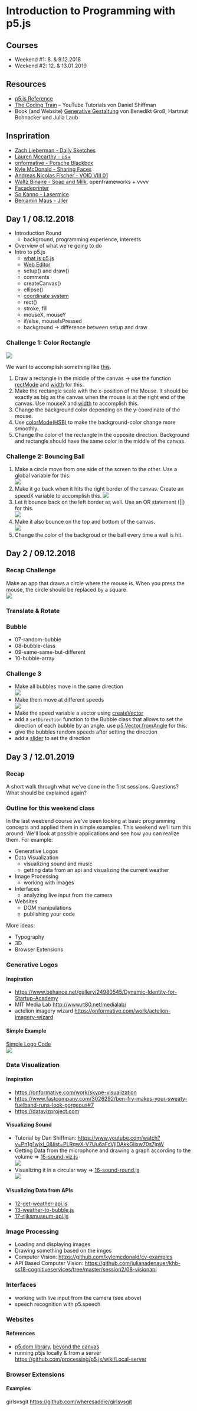 # Introduction to Programming with p5.js

## Courses
* Weekend #1: 8. & 9.12.2018
* Weekend #2: 12. & 13.01.2019

## Resources
- [p5.js Reference](https://p5js.org/reference/)
- [The Coding Train](https://www.youtube.com/user/shiffman/playlists?view=50&sort=dd&shelf_id=14) – YouTube Tutorials von Daniel Shiffman
- Book (and Website) [Generative Gestaltung](http://www.generative-gestaltung.de/2/) von Benedikt Groß, Hartmut Bohnacker und Julia Laub

## Inspriration
- [Zach Lieberman - Daily Sketches](https://www.instagram.com/zach.lieberman/)
- [Lauren Mccarthy - us+](http://www.lauren-mccarthy.com/us)
- [onformative - Porsche Blackbox](https://onformative.com/work/porsche-blackbox)
- [Kyle McDonald - Sharing Faces](https://vimeo.com/96549043)
- [Andreas Nicolas Fischer - VOID VIII 01](http://studioanf.com/v0id-8/)
- [Waltz Binaire - Soap and Milk](http://waltzbinaire.com/work/soap-and-milk/), openframeworks + vvvv
- [Facadeprinter](http://sonicedevelopment.com/vamos-rafa/)
- [So Kanno - Lasermice](http://kanno.so/lasermice/)
- [Benjamin Maus - Jller](https://vimeo.com/167126696)

## Day 1 / 08.12.2018
- Introduction Round
	- background, programming experience, interests
- Overview of what we're going to do
- Intro to p5.js
	- [what is p5.js](http://hello.p5js.org)
	- [Web Editor](https://editor.p5js.org)
	- setup() and draw()
 	- comments
	- createCanvas()
	- ellipse()
	- [coordinate system](https://p5js.org/learn/coordinate-system-and-shapes.html)
	- rect()
	- stroke, fill
	- mouseX, mouseY
	- if/else, mouseIsPressed
	- background -> difference between setup and draw

### Challenge 1: Color Rectangle
![](img/challenge1.png)

We want to accomplish something like [this](http://www.generative-gestaltung.de/2/sketches/?01_P/P_1_0_01).

1. Draw a rectangle in the middle of the canvas -> use the function [rectMode](https://p5js.org/reference/#/p5/rectMode) and [width](https://p5js.org/reference/#/p5/width) for this.
2. Make the rectangle scale with the x-position of the Mouse. It should be exactly as big as the canvas when the mouse is at the right end of the canvas. Use mouseX and [width](https://p5js.org/reference/#/p5/width)  to accomplish this.
3. Change the background color depending on the y-coordinate of the mouse.
4. Use [colorMode(HSB)](https://p5js.org/reference/#/p5/colorMode) to make the background-color change more smoothly.
5. Change the color of the rectangle in the opposite direction. Background and rectangle should have the same color in the middle of the canvas.

### Challenge 2: Bouncing Ball
1. Make a circle move from one side of the screen to the other. Use a global variable for this.  
![](img/move-ellipse.gif)
2. Make it go back when it hits the right border of the canvas. Create an speedX variable to accomplish this. 
![](img/first-bounce.gif)
3. Let it bounce back on the left border as well. Use an OR statement (||) for this.  
![](img/bounce-backandforth.gif)
4. Make it also bounce on the top and bottom of the canvas.  
![](img/bouncing-xy.gif)
5. Change the color of the backgroud or the ball every time a wall is hit.


## Day 2 / 09.12.2018

### Recap Challenge
Make an app that draws a circle where the mouse is. When you press the mouse, the circle should be replaced by a square.  
![](img/square-circle.gif)

### Translate & Rotate

### Bubble 
* 07-random-bubble
* 08-bubble-class
* 09-same-same-but-different
* 10-bubble-array

### Challenge 3
* Make all bubbles move in the same direction  
![](img/bubbles-same-speed.gif)
* Make them move at different speeds  
![](img/bubbles-different-speeds.gif)
* Make the speed variable a vector using [createVector](https://p5js.org/reference/#/p5/createVector)
* add a `setDirection` function to the Bubble class that allows to set the direction of each bubble by an angle. use [p5.Vector.fromAngle](https://p5js.org/reference/#/p5.Vector/fromAngle) for this.
* give the bubbles random speeds after setting the direction
* add a [slider](https://p5js.org/reference/#/p5/createSlider) to set the direction



## Day 3 / 12.01.2019

### Recap 
A short walk through what we've done in the first sessions. Questions? What should be explained again?

### Outline for this weekend class
In the last weebend course we've been looking at basic programming concepts and applied them in simple examples. This weekend we'll turn this around: We'll look at possible applications and see how you can realize them. For example:
* Generative Logos 
* Data Visualization
	* visualizing sound and music
	* getting data from an api and visualizing the current weather
* Image Processing
	* working with images
* Interfaces
	* analyzing live input from the camera
* Websites
	* DOM manipulations
	* publishing your code

More ideas:
* Typography
* 3D
* Browser Extensions

### Generative Logos
#### Inspiration
* https://www.behance.net/gallery/24980545/Dynamic-Identity-for-Startup-Academy
* MIT Media Lab http://www.rt80.net/medialab/
* actelion imagery wizard https://onformative.com/work/actelion-imagery-wizard

#### Simple Example
[Simple Logo Code](code/14-logo.js)  
![](img/simple-logo.png)

### Data Visualization
#### Inspiration
* https://onformative.com/work/skype-visualization
* https://www.fastcompany.com/3026292/ben-fry-makes-your-sweaty-fuelband-runs-look-gorgeous#7
* https://datavizproject.com

#### Visualizing Sound
* Tutorial by Dan Shiffman: https://www.youtube.com/watch?v=Pn1g1wjxl_0&list=PLRqwX-V7Uu6aFcVjlDAkkGIixw70s7jpW
* Getting Data from the microphone and drawing a graph according to the volume => [15-sound-viz.js](code/15-sound-viz.js)  
![](img/sound-viz.png) 
* Visualizing it in a circular way => [16-sound-round.js](code/16-sound-round.js)  
![](img/sound-round.png) 

#### Visualizing Data from APIs
* [12-get-weather-api.js](code/12-get-weather-api.js)  
* [13-weather-to-bubble.js](code/13-weather-to-bubble.js)  
* [17-rijksmuseum-api.js](code/17-rijksmuseum-api.js)  



### Image Processing
* Loading and displaying images
* Drawing something based on the imges
* Computer Vision: https://github.com/kylemcdonald/cv-examples
* API Based Computer Vision: https://github.com/julianadenauer/khb-ss18-cognitiveservices/tree/master/session2/08-visionapi

### Interfaces
* working with live input from the camera (see above)
* speech recognition with p5.speech

### Websites
#### References
* [p5.dom library](http://p5js.org/reference/#/libraries/p5.dom), [beyond the canvas](https://github.com/processing/p5.js/wiki/Beyond-the-canvas)
* running p5js locally & from a server https://github.com/processing/p5.js/wiki/Local-server

### Browser Extensions
#### Examples
girlsvsgit https://github.com/wheresaddie/girlsvsgit